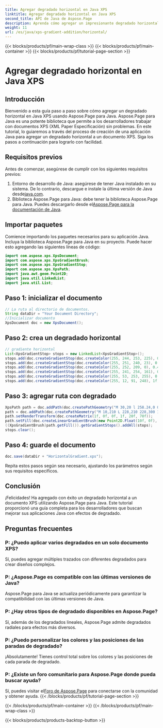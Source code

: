 ```yaml
---
title: Agregar degradado horizontal en Java XPS
linktitle: Agregar degradado horizontal en Java XPS
second_title: API de Java de Aspose.Page
description: Aprenda cómo agregar un impresionante degradado horizontal a documentos XPS en Java usando Aspose.Page. Siga nuestra guía paso a paso para una integración perfecta.
weight: 11
url: /es/java/xps-gradient-addition/horizontal/
---
```


{{< blocks/products/pf/main-wrap-class >}}
{{< blocks/products/pf/main-container >}}
{{< blocks/products/pf/tutorial-page-section >}}

# Agregar degradado horizontal en Java XPS

## Introducción
Bienvenido a esta guía paso a paso sobre cómo agregar un degradado horizontal en Java XPS usando Aspose.Page para Java. Aspose.Page para Java es una potente biblioteca que permite a los desarrolladores trabajar con documentos XPS (XML Paper Especificación) sin problemas.
En este tutorial, lo guiaremos a través del proceso de creación de una aplicación Java para agregar un degradado horizontal a un documento XPS. Siga los pasos a continuación para lograrlo con facilidad.
## Requisitos previos
Antes de comenzar, asegúrese de cumplir con los siguientes requisitos previos:
1. Entorno de desarrollo de Java: asegúrese de tener Java instalado en su sistema. De lo contrario, descargue e instale la última versión de Java desde[java.com](https://www.java.com).
2.  Biblioteca Aspose.Page para Java: debe tener la biblioteca Aspose.Page para Java. Puedes descargarlo desde el[Aspose.Page para la documentación de Java](https://reference.aspose.com/page/java/).
## Importar paquetes
Comience importando los paquetes necesarios para su aplicación Java. Incluya la biblioteca Aspose.Page para Java en su proyecto. Puede hacer esto agregando las siguientes líneas de código:
```java
import com.aspose.xps.XpsDocument;
import com.aspose.xps.XpsGradientBrush;
import com.aspose.xps.XpsGradientStop;
import com.aspose.xps.XpsPath;
import java.awt.geom.Point2D;
import java.util.LinkedList;
import java.util.List;
```
## Paso 1: inicializar el documento
```java
// La ruta al directorio de documentos.
String dataDir = "Your Document Directory";
//Inicializar documento
XpsDocument doc = new XpsDocument();
```
## Paso 2: crea un degradado horizontal
```java
// gradiente horizontal
List<XpsGradientStop> stops = new LinkedList<XpsGradientStop>();
stops.add(doc.createGradientStop(doc.createColor(255, 244, 253, 225), 0.0673828f));
stops.add(doc.createGradientStop(doc.createColor(255, 251, 240, 23), 0.314453f));
stops.add(doc.createGradientStop(doc.createColor(255, 252, 209, 0), 0.482422f));
stops.add(doc.createGradientStop(doc.createColor(255, 241, 254, 161), 0.634766f));
stops.add(doc.createGradientStop(doc.createColor(255, 53, 253, 255), 0.915039f));
stops.add(doc.createGradientStop(doc.createColor(255, 12, 91, 248), 1f));
```
## Paso 3: agregar ruta con degradado
```java
XpsPath path = doc.addPath(doc.createPathGeometry("M 30,20 l 258.24,0 0,56.64 -258.24,0 Z"));
path = doc.addPath(doc.createPathGeometry("M 10,210 L 228,210 228,300 10,300"));
path.setRenderTransform(doc.createMatrix(1f, 0f, 0f, 1f, 20f, 70f));
path.setFill(doc.createLinearGradientBrush(new Point2D.Float(10f, 0f), new Point2D.Float(228f, 0f)));
((XpsGradientBrush)path.getFill()).getGradientStops().addAll(stops);
stops.clear();
```
## Paso 4: guarde el documento
```java
doc.save(dataDir + "HorizontalGradient.xps");
```
Repita estos pasos según sea necesario, ajustando los parámetros según sus requisitos específicos.
## Conclusión
¡Felicidades! Ha agregado con éxito un degradado horizontal a un documento XPS utilizando Aspose.Page para Java. Este tutorial proporcionó una guía completa para los desarrolladores que buscan mejorar sus aplicaciones Java con efectos de degradado.
## Preguntas frecuentes
### P: ¿Puedo aplicar varios degradados en un solo documento XPS?
Sí, puedes agregar múltiples trazados con diferentes degradados para crear diseños complejos.
### P: ¿Aspose.Page es compatible con las últimas versiones de Java?
Aspose.Page para Java se actualiza periódicamente para garantizar la compatibilidad con las últimas versiones de Java.
### P: ¿Hay otros tipos de degradado disponibles en Aspose.Page?
Sí, además de los degradados lineales, Aspose.Page admite degradados radiales para efectos más diversos.
### P: ¿Puedo personalizar los colores y las posiciones de las paradas de degradado?
¡Absolutamente! Tienes control total sobre los colores y las posiciones de cada parada de degradado.
### P: ¿Existe un foro comunitario para Aspose.Page donde pueda buscar ayuda?
 Sí, puedes visitar el[Foro de Aspose.Page](https://forum.aspose.com/c/page/39) para conectarse con la comunidad y obtener ayuda.
{{< /blocks/products/pf/tutorial-page-section >}}

{{< /blocks/products/pf/main-container >}}
{{< /blocks/products/pf/main-wrap-class >}}

{{< blocks/products/products-backtop-button >}}
